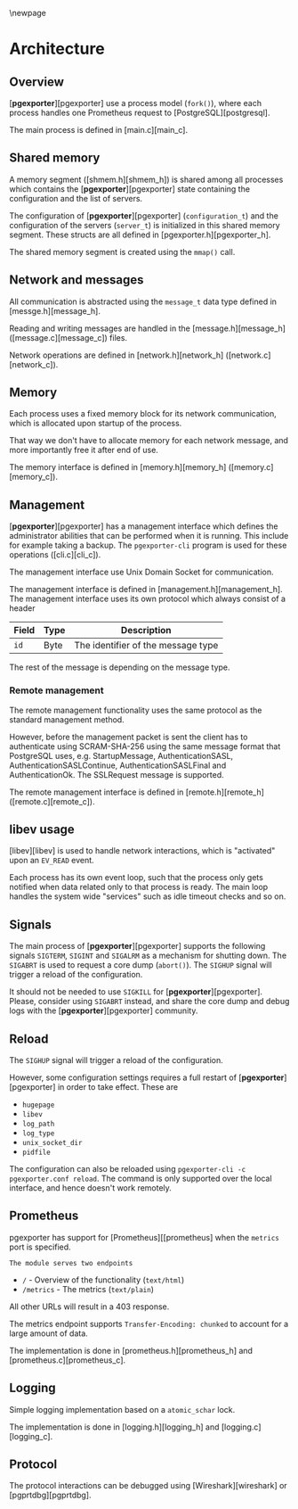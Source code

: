 \newpage

# Architecture

## Overview

[**pgexporter**][pgexporter] use a process model (`fork()`), where each process handles one Prometheus request to
[PostgreSQL][postgresql].

The main process is defined in [main.c][main_c].

## Shared memory

A memory segment ([shmem.h][shmem_h]) is shared among all processes which contains the [**pgexporter**][pgexporter]
state containing the configuration and the list of servers.

The configuration of [**pgexporter**][pgexporter] (`configuration_t`) and the configuration of the servers (`server_t`)
is initialized in this shared memory segment. These structs are all defined in [pgexporter.h][pgexporter_h].

The shared memory segment is created using the `mmap()` call.

## Network and messages

All communication is abstracted using the `message_t` data type defined in [messge.h][message_h].

Reading and writing messages are handled in the [message.h][message_h] ([message.c][message_c])
files.

Network operations are defined in [network.h][network_h] ([network.c][network_c]).

## Memory

Each process uses a fixed memory block for its network communication, which is allocated upon startup of the process.

That way we don't have to allocate memory for each network message, and more importantly free it after end of use.

The memory interface is defined in [memory.h][memory_h] ([memory.c][memory_c]).

## Management

[**pgexporter**][pgexporter] has a management interface which defines the administrator abilities that can be performed when it is running.
This include for example taking a backup. The `pgexporter-cli` program is used for these operations ([cli.c][cli_c]).

The management interface use Unix Domain Socket for communication.

The management interface is defined in [management.h][management_h]. The management interface
uses its own protocol which always consist of a header

| Field      | Type | Description |
|------------|------|-------------|
| `id` | Byte | The identifier of the message type |

The rest of the message is depending on the message type.

### Remote management

The remote management functionality uses the same protocol as the standard management method.

However, before the management packet is sent the client has to authenticate using SCRAM-SHA-256 using the
same message format that PostgreSQL uses, e.g. StartupMessage, AuthenticationSASL, AuthenticationSASLContinue,
AuthenticationSASLFinal and AuthenticationOk. The SSLRequest message is supported.

The remote management interface is defined in [remote.h][remote_h] ([remote.c][remote_c]).

## libev usage

[libev][libev] is used to handle network interactions, which is "activated"
upon an `EV_READ` event.

Each process has its own event loop, such that the process only gets notified when data related only to that process
is ready. The main loop handles the system wide "services" such as idle timeout checks and so on.

## Signals

The main process of [**pgexporter**][pgexporter] supports the following signals `SIGTERM`, `SIGINT` and `SIGALRM`
as a mechanism for shutting down. The `SIGABRT` is used to request a core dump (`abort()`).
The `SIGHUP` signal will trigger a reload of the configuration.

It should not be needed to use `SIGKILL` for [**pgexporter**][pgexporter]. Please, consider using `SIGABRT` instead, and share the
core dump and debug logs with the [**pgexporter**][pgexporter] community.

## Reload

The `SIGHUP` signal will trigger a reload of the configuration.

However, some configuration settings requires a full restart of [**pgexporter**][pgexporter] in order to take effect. These are

* `hugepage`
* `libev`
* `log_path`
* `log_type`
* `unix_socket_dir`
* `pidfile`

The configuration can also be reloaded using `pgexporter-cli -c pgexporter.conf reload`. The command is only supported
over the local interface, and hence doesn't work remotely.

## Prometheus

pgexporter has support for [Prometheus][[prometheus] when the `metrics` port is specified.

    The module serves two endpoints

* `/` - Overview of the functionality (`text/html`)
* `/metrics` - The metrics (`text/plain`)

All other URLs will result in a 403 response.

The metrics endpoint supports `Transfer-Encoding: chunked` to account for a large amount of data.

The implementation is done in [prometheus.h][prometheus_h] and
[prometheus.c][prometheus_c].

## Logging

Simple logging implementation based on a `atomic_schar` lock.

The implementation is done in [logging.h][logging_h] and
[logging.c][logging_c].

## Protocol

The protocol interactions can be debugged using [Wireshark][wireshark] or
[pgprtdbg][pgprtdbg].

